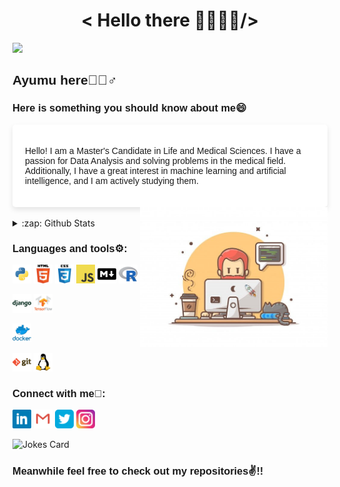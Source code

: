 <h1 align="center">< Hello there 👨🏻‍💻👋/></h1>
<img src="https://komarev.com/ghpvc/?username=AyumuAkagi&color=brightgreen&label=Visits"/>

## <p style="font-family: 'Meiryo', sans-serif">**Ayumu here🙋🏻‍♂️**</p>
### <p style="font-family: 'Meiryo', sans-serif">**Here is something you should know about me😄**</p> 
<div style="background-color: white; padding: 20px; box-shadow: 0 4px 8px rgba(0, 0, 0, 0.1); border-radius: 5px;">
    <p style="font-family: 'Meiryo', sans-serif">Hello! I am a Master's Candidate in Life and Medical Sciences.  
    I have a passion for Data Analysis and solving problems in the medical field.<br>
    Additionally, I have a great interest in machine learning and artificial intelligence, and I am actively studying them.</p>
</div>


<img align="right" src="https://github.com/vvHacker007/vvHacker007/blob/master/image.jpg" alt="computer" width="300"/>
<br/>

<details>
  <summary>:zap: Github Stats</summary>
  <br/>
  <p>
    <img height="160" width="400" src="https://github-readme-stats.vercel.app/api?username=AyumuAkagi&show_icons=true&theme=tokyonight">
    <img height="160" width="400" src="https://github-readme-streak-stats.herokuapp.com/?user=AyumuAkagi&show_icons=true&theme=tokyonight"/>
    <img height="160" width="400" src='https://github-readme-stats.vercel.app/api/top-langs/?username=AyumuAkagi&show_icons=true&theme=tokyonight&layout=compact'/>
    <img height="320" width="800" src="https://github-profile-summary-cards.vercel.app/api/cards/profile-details?username=AyumuAkagi&theme=tokyonight"/>
  <p>
</details>

### <p style="font-family: 'Meiryo', sans-serif">**Languages and tools⚙:**</p>  

<!-- Languages -->
<code><img height="30" src="https://raw.githubusercontent.com/github/explore/80688e429a7d4ef2fca1e82350fe8e3517d3494d/topics/python/python.png"></code>
<code><img height="30" src="https://raw.githubusercontent.com/github/explore/80688e429a7d4ef2fca1e82350fe8e3517d3494d/topics/html/html.png"></code>
<code><img height="30" src="https://raw.githubusercontent.com/github/explore/80688e429a7d4ef2fca1e82350fe8e3517d3494d/topics/css/css.png"></code>
<code><img height="30" src="https://raw.githubusercontent.com/github/explore/80688e429a7d4ef2fca1e82350fe8e3517d3494d/topics/javascript/javascript.png"></code> 
<code><img height="30" src="https://raw.githubusercontent.com/github/explore/80688e429a7d4ef2fca1e82350fe8e3517d3494d/topics/markdown/markdown.png"></code>
<code><img height="30" src="https://raw.githubusercontent.com/github/explore/80688e429a7d4ef2fca1e82350fe8e3517d3494d/topics/r/r.png"></code>
 <!-- Frameworks -->
<code><img height="30" src="https://raw.githubusercontent.com/github/explore/80688e429a7d4ef2fca1e82350fe8e3517d3494d/topics/django/django.png"></code>
<code><img height="30" src="https://raw.githubusercontent.com/github/explore/80688e429a7d4ef2fca1e82350fe8e3517d3494d/topics/tensorflow/tensorflow.png"></code>

 <!-- Cloud -->
<code><img height="30" src="https://raw.githubusercontent.com/github/explore/80688e429a7d4ef2fca1e82350fe8e3517d3494d/topics/docker/docker.png"></code>
<!-- CLI -->
<code><img height="30" src="https://raw.githubusercontent.com/github/explore/80688e429a7d4ef2fca1e82350fe8e3517d3494d/topics/git/git.png"></code>
<code><img height="30" src="https://raw.githubusercontent.com/github/explore/80688e429a7d4ef2fca1e82350fe8e3517d3494d/topics/linux/linux.png"></code> 

### <p style="font-family: 'Meiryo', sans-serif">**Connect with me🚀:**</p> 
<p>
  <a href="https://www.linkedin.com/in/ayumu-akagi/"><img src="https://github.com/AyumuAkagi/AyumuAkagi/blob/main/Linkedin.png" height="30px" width="30px" alt="LinkedIn"></a>
  <a href="mailto:ayumuakagi.job@gmail.com?subject = Hello from your GitHub README&body = Message"><img src="https://github.com/AyumuAkagi/AyumuAkagi/blob/main/Gmail.png" height="30px" width="30px" alt="Gmail" ></a>
  <a href="https://twitter.com/ayumu_akagi"><img src="https://github.com/AyumuAkagi/AyumuAkagi/blob/main/Twitter.png" height="30px" width="30px" alt="Twitter"></a>
  <a href="https://www.instagram.com/a___m__713/"><img src="https://github.com/AyumuAkagi/AyumuAkagi/blob/main/Instagram.png" height="30px" width="30px" alt="Instagram"></a>
</p>

![Jokes Card](https://readme-jokes.vercel.app/api)  
### <p style="font-family: 'Meiryo', sans-serif">Meanwhile feel free to check out my repositories✌!!</p> 
